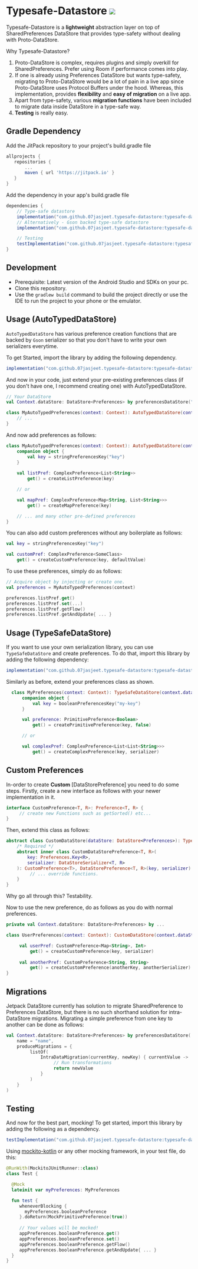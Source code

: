 # Typesafe-Datastore      [![](https://jitpack.io/v/07jasjeet/typesafe-datastore.svg)](https://jitpack.io/#07jasjeet/typesafe-datastore)
  Typesafe-Datastore is a **lightweight** abstraction layer on top of SharedPreferences DataStore that provides type-safety without dealing with Proto-DataStore. 
  
  Why Typesafe-Datastore?
  1. Proto-DataStore is complex, requires plugins and simply overkill for SharedPreferences. Prefer using Room if performance comes into play.
  2. If one is already using Preferences DataStore but wants type-safety, migrating to Proto-DataStore would be a lot of pain in a live app since Proto-DataStore uses Protocol Buffers under the hood. Whereas, this implementation, provides **flexibility** and **easy of migration** on a live app.
  3. Apart from type-safety, various **migration functions** have been included to migrate data inside DataStore in a type-safe way.
  4. **Testing** is really easy.



## Gradle Dependency
 Add the JitPack repository to your project's build.gradle file
 ```gradle
 allprojects {
    repositories {
        ...
        maven { url 'https://jitpack.io' }
    }
 }
 ```
Add the dependency in your app's build.gradle file
```gradle
dependencies {
    // Type-safe datastore
    implementation("com.github.07jasjeet.typesafe-datastore:typesafe-datastore:1.0.1")
    // Alternatively - Gson backed type-safe datastore
    implementation("com.github.07jasjeet.typesafe-datastore:typesafe-datastore-gson:1.0.1")   

    // Testing
    testImplementation("com.github.07jasjeet.typesafe-datastore:typesafe-datastore-test:1.0.1")
}
```


## Development

- Prerequisite: Latest version of the Android Studio and SDKs on your pc.
- Clone this repository.
- Use the `gradlew build` command to build the project directly or use the IDE to run the project to your phone or the emulator.



## Usage (AutoTypedDataStore)
`AutoTypedDataStore` has various preference creation functions that are backed by `Gson` serializer so that you don't have to write your own
serializers everytime.

To get Started, import the library by adding the following dependency.
```gradle
implementation("com.github.07jasjeet.typesafe-datastore:typesafe-datastore-gson:$version")
```
And now in your code, just extend your pre-existing preferences class (if you don't have one, I recommend creating one) with AutoTypedDataStore.
```kotlin
// Your DataStore
val Context.dataStore: DataStore<Preferences> by preferencesDataStore("prefs")

class MyAutoTypedPreferences(context: Context): AutoTypedDataStore(context.dataStore) {
    // ...
}
```
And now add preferences as follows:
```kotlin
class MyAutoTypedPreferences(context: Context): AutoTypedDataStore(context.dataStore) {
    companion object {
        val key = stringPreferencesKey("key")
    }
    
    val listPref: ComplexPreference<List<String>>
        get() = createListPreference(key)

    // or

    val mapPref: ComplexPreference<Map<String, List<String>>>
        get() = createMapPreference(key)

    // ... and many other pre-defined preferences
}
```
You can also add custom preferences without any boilerplate as follows:
```kotlin
val key = stringPreferencesKey("key")

val customPref: ComplexPreference<SomeClass>
    get() = createCustomPreference(key, defaultValue)
```

To use these preferences, simply do as follows:
```kotlin
// Acquire object by injecting or create one.
val preferences = MyAutoTypedPreferences(context)

preferences.listPref.get()
preferences.listPref.set(...)
preferences.listPref.getFlow()
preferences.listPref.getAndUpdate{ ... }
```



## Usage (TypeSafeDataStore)

If you want to use your own serialization library, you can use `TypeSafeDataStore` and create preferences. To do that, import
this library by adding the following dependency:
```gradle
implementation("com.github.07jasjeet.typesafe-datastore:typesafe-datastore:$version")
```
Similarly as before, extend your preferences class as shown.
```kotlin
  class MyPreferences(context: Context): TypeSafeDataStore(context.dataStore)
      companion object {
          val key = booleanPreferencesKey("my-key")
      }

      val preference: PrimitivePreference<Boolean>
          get() = createPrimitivePreference(key, false)

      // or

      val complexPref: ComplexPreference<List<List<String>>>
          get() = createComplexPreference(key, serializer)
  ```


 
## Custom Preferences
 
  In-order to create **Custom** [DataStorePreference] you need to do some steps.
  Firstly, create a new interface as follows with your newer implementation in it.
  ```kotlin
  interface CustomPreference<T, R>: Preference<T, R> {
       // create new Functions such as getSorted() etc...
  }
  ```
  Then, extend this class as follows:
  ```kotlin
  abstract class CustomDataStore(dataStore: DataStore<Preferences>): TypeSafeDataStore(dataStore) {
      /* Required */
      abstract inner class CustomDataStorePreference<T, R>(
          key: Preferences.Key<R>,
          serializer: DataStoreSerializer<T, R>
      ): CustomPreference<T>, DataStorePreference<T, R>(key, serializer) {
           // ... override functions.
      }
  }
  ```
  Why go all through this? Testability.
  
  Now to use the new preference, do as follows as you do with normal preferences.
  ```kotlin
  private val Context.dataStore: DataStore<Preferences> by ...
  
  class UserPreferences(context: Context): CustomDataStore(context.dataStore) {
  
       val userPref: CustomPreference<Map<String>, Int>
           get() = createCustomPreference(key, serializer)
       
       val anotherPref: CustomPreference<String, String>
           get() = createCustomPreference(anotherKey, anotherSerializer)
  }
  ```



## Migrations

Jetpack DataStore currently has solution to migrate SharedPreference to Preferences DataStore, but there is no such shorthand solution for intra-DataStore migrations.
Migrating a simple preference from one key to another can be done as follows:
```kotlin
val Context.dataStore: DataStore<Preferences> by preferencesDataStore(
    name = "name",
    produceMigrations = {
         listOf(
             IntraDataMigration(currentKey, newKey) { currentValue ->
                  // Run transformations
                  return newValue
             }
         )
    }
)
```



## Testing

 And now for the best part, mocking! To get started, import this library by adding the following as a dependency.
 ```gradle
 testImplementation("com.github.07jasjeet.typesafe-datastore:typesafe-datastore-test:$version")
 ```
 
 Using [mockito-kotlin](https://github.com/mockito/mockito-kotlin) or any other mocking framework, in your test file, do this:
 ```kotlin
 @RunWith(MockitoJUnitRunner::class)
 class Test {

   @Mock
   lateinit var myPreferences: MyPreferences
 
   fun test {
      wheneverBlocking { 
        myPreferences.booleanPreference 
      }.doReturn(MockPrimitivePreference(true))
   
      // Your values will be mocked!
      appPreferences.booleanPreference.get()
      appPreferences.booleanPreference.set()
      appPreferences.booleanPreference.getFlow()
      appPreferences.booleanPreference.getAndUpdate{ ... }
   }
 }
 ```
